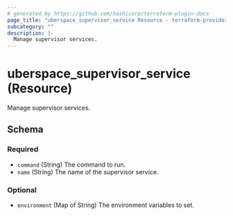 ```yaml
---
# generated by https://github.com/hashicorp/terraform-plugin-docs
page_title: "uberspace_supervisor_service Resource - terraform-provider-uberspace"
subcategory: ""
description: |-
  Manage supervisor services.
---
```


# uberspace_supervisor_service (Resource)

Manage supervisor services.



<!-- schema generated by tfplugindocs -->
## Schema

### Required

- `command` (String) The command to run.
- `name` (String) The name of the supervisor service.

### Optional

- `environment` (Map of String) The environment variables to set.
